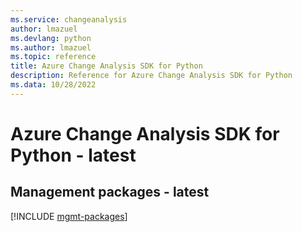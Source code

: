```yaml
---
ms.service: changeanalysis
author: lmazuel
ms.devlang: python
ms.author: lmazuel
ms.topic: reference
title: Azure Change Analysis SDK for Python
description: Reference for Azure Change Analysis SDK for Python
ms.data: 10/28/2022
---
```

# Azure Change Analysis SDK for Python - latest

## Management packages - latest
[!INCLUDE [mgmt-packages](change-analysis-mgmt-index.md)]